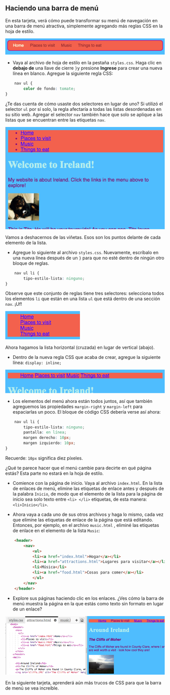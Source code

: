 ## Haciendo una barra de menú

En esta tarjeta, verá cómo puede transformar su menú de navegación en una barra de menú atractiva, simplemente agregando más reglas CSS en la hoja de estilo.

![Ejemplo de una barra de menú](images/egCoolMenuBar.png)

- Vaya al archivo de hoja de estilo en la pestaña `styles.css`. Haga clic en **debajo de** una llave de cierre `}`y presione **Ingrese** para crear una nueva línea en blanco. Agregue la siguiente regla CSS:

```css
    nav ul {
        color de fondo: tomate;
}
```

¿Te das cuenta de cómo usaste dos selectores en lugar de uno? Si utilizó el selector `ul` por sí solo, la regla afectaría a todas las listas desordenadas en su sitio web. Agregar el selector `nav` también hace que solo se aplique a las listas que se encuentran entre las etiquetas `nav`.

![Lista con fondo rojo](images/egMenuBarFirstStyle.png)

Vamos a deshacernos de las viñetas. Esos son los puntos delante de cada elemento de la lista.

- Agregue lo siguiente al archivo `styles.css`. Nuevamente, escríbalo en una nueva línea después de un `}` para que no esté dentro de ningún otro bloque de reglas.

```css
    nav ul li {
        tipo-estilo-lista: ninguno;
}
```

Observe que este conjunto de reglas tiene tres selectores: selecciona todos los elementos `li` que están en una lista `ul` que está dentro de una sección `nav`. ¡Uf!

![Lista con viñetas eliminadas](images/egMenuBarNoBullets.png)

Ahora hagamos la lista horizontal (cruzada) en lugar de vertical (abajo).

- Dentro de la nueva regla CSS que acaba de crear, agregue la siguiente línea: `display: inline;`

![](images/egMenuBarInline.png)

- Los elementos del menú ahora están todos juntos, así que también agreguemos las propiedades `margin-right` y `margin-left` para espaciarlas un poco. El bloque de código CSS debería verse así ahora:

```css
    nav ul li {
        tipo-estilo-lista: ninguno;
        pantalla: en línea;
        margen derecho: 10px;
        margen izquierdo: 10px;
}
```

Recuerde: `10px` significa diez píxeles.

¿Qué te parece hacer que el menú cambie para decirte en qué página estás? Esta parte no estará en la hoja de estilo.

- Comience con la página de inicio. Vaya al archivo `index.html`. En la lista de enlaces de menú, elimine las etiquetas de enlace antes y después de la palabra `Inicio`, de modo que el elemento de la lista para la página de inicio sea solo texto entre `<li> </li>` etiquetas, de esta manera: `<li>Inicio</li>`.

- Ahora vaya a cada uno de sus otros archivos y haga lo mismo, cada vez que elimine las etiquetas de enlace de la página que está editando. Entonces, por ejemplo, en el archivo `music.html` , eliminé las etiquetas de enlace en el elemento de la lista `Music`:

```html
    <header>
        <nav>
            <ul>
            <li><a href="index.html">Hogar</a></li>
            <li><a href="attractions.html">Lugares para visitar</a></li>
            <li>Música</li>
            <li><a href="food.html">Cosas para comer</a></li>
            </ul>
        </nav>
    </header>
```

- Explore sus páginas haciendo clic en los enlaces. ¿Ves cómo la barra de menú muestra la página en la que estás como texto sin formato en lugar de un enlace? 

![Ejemplo de barra de menú que resalta la página actual](images/egMenuBarOnPage.png)

En la siguiente tarjeta, aprenderá aún más trucos de CSS para que la barra de menú se vea increíble.